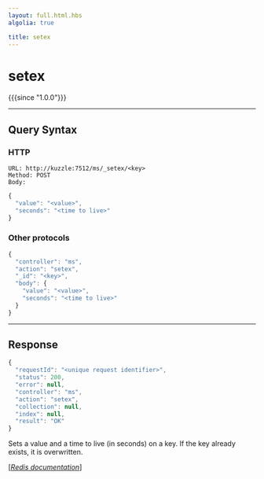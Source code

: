 ```yaml
---
layout: full.html.hbs
algolia: true

title: setex
---
```


# setex

{{{since "1.0.0"}}}




---

## Query Syntax

### HTTP

```http
URL: http://kuzzle:7512/ms/_setex/<key>
Method: POST  
Body:
```


```js
{
  "value": "<value>",
  "seconds": "<time to live>"
}
```



### Other protocols


```js
{
  "controller": "ms",
  "action": "setex",
  "_id": "<key>",
  "body": {
    "value": "<value>",
    "seconds": "<time to live>"
  }
}
```

---

## Response

```javascript
{
  "requestId": "<unique request identifier>",
  "status": 200,
  "error": null,
  "controller": "ms",
  "action": "setex",
  "collection": null,
  "index": null,
  "result": "OK"
}
```

Sets a value and a time to live (in seconds) on a key. If the key already exists, it is overwritten.

[[_Redis documentation_]](https://redis.io/commands/setex)
